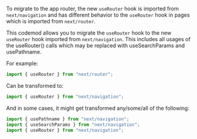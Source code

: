 To migrate to the app router, the new `useRouter` hook is imported from `next/navigation` and has different behavior to the `useRouter` hook in pages which is imported from `next/router`.

This codemod allows you to migrate the `useRouter` hook to the new `useRouter` hook imported from `next/navigation`. This includes all  usages of the useRouter() calls which may be replaced with useSearchParams and usePathname.

For example:
```jsx
import { useRouter } from "next/router";
```

Can be transformed to:
```jsx
import { useRouter } from "next/navigation";
```

And in some cases, it might get transformed any/some/all of the following:
```jsx
import { usePathname } from "next/navigation";
import { useSearchParams } from "next/navigation";
import { useRouter } from "next/navigation";
```

